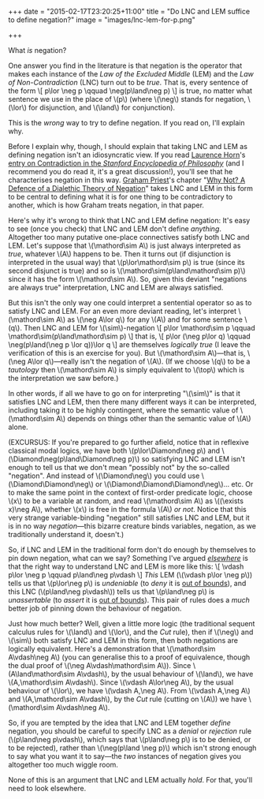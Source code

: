 +++
date = "2015-02-17T23:20:25+11:00"
title = "Do LNC and LEM suffice to define negation?"
image = "images/lnc-lem-for-p.png"

+++

What *is* negation? 

One answer you find in the literature is that negation is the operator that makes each instance of the *Law of the Excluded Middle* (<span class="caps">LEM</span>) and the *Law of Non-Contradiction* (<span class="caps">LNC</span>) turn out to be *true*. That is, every sentence of the form
\\[
p\lor \neg p
\qquad
\neg(p\land\neg p)
\\]
is true, no matter what sentence we use in the place of \\(p\\) (where \\(\neg\\) stands for negation, \\(\lor\\) for disjunction, and \\(\land\\) for conjunction).  

This is the *wrong* way to try to define negation. If you read on, I'll explain why.

<!--more-->

Before I explain why, though, I should explain that taking <span class="caps">LNC</span> and <span class="caps">LEM</span> as defining negation isn't an idiosyncratic view. If you read [Laurence Horn](http://ling.yale.edu/people/laurence-r-horn)'s [entry on Contradiction in the *Stanford Encyclopedia of Philosophy*](http://plato.stanford.edu/entries/contradiction) (and I recommend you do read it, it's a great discussion!), you'll see that he characterises negation in this way. [Graham Priest](http://grahampriest.net/)'s chapter "[Why Not? A Defence of a Dialethic Theory of Negation](http://grahampriest.net/?ddownload=773)" takes <span class="caps">LNC</span> and <span class="caps">LEM</span> in this form to be central to defining what it is for one thing to be contradictory to another, which is how Graham treats negation, in that paper. 

Here's why it's wrong to think that <span class="caps">LNC</span> and <span class="caps">LEM</span> define negation: It's easy to see (once you check) that <span class="caps">LNC</span> and <span class="caps">LEM</span> don't define *anything*. Altogether too many putative one-place connectives satisfy both <span class="caps">LNC</span> and <span class="caps">LEM</span>. Let's suppose that \\(\mathord\sim A\\) is just always interpreted as *true*, whatever \\(A\\) happens to be. Then it turns out (if disjunction is interpreted in the usual way) that \\(p\lor\mathord\sim p\\) is true (since its second disjunct is true) and so is \\(\mathord\sim(p\land\mathord\sim p)\\) since it has the form \\(\mathord\sim A\\). So, given this deviant "negations are always true" interpretation, <span class="caps">LNC</span> and <span class="caps">LEM</span> are always satisfied.

But this isn't the only way one could interpret a sentential operator so as to satisfy <span class="caps">LNC</span> and <span class="caps">LEM</span>. For an even more deviant reading, let's interpret \\(\mathord\sim A\\) as \\(\neg A\lor q\\) for any \\(A\\) and for some sentence \\(q\\). Then <span class="caps">LNC</span> and <span class="caps">LEM</span> for \\(\sim\\)-negation
\\[
p\lor \mathord\sim p
\qquad
\mathord\sim(p\land\mathord\sim p)
\\]
that is, 
\\[
p\lor (\neg p\lor q)
\qquad
\neg(p\land(\neg p \lor q))\lor q
\\]
are themselves *logically true* (I leave the verification of this is an exercise for you). But \\(\mathord\sim A\\)&mdash;that is, \\(\neg A\lor q\\)&mdash;really isn't the negation of \\(A\\). (If we choose \\(q\\) to be a *tautology* then \\(\mathord\sim A\\) is simply equivalent to \\(\top\\) which is the interpretation we saw before.)

In other words, if all we have to go on for interpreting "\\(\sim\\)" is that it satisfies  <span class="caps">LNC</span> and <span class="caps">LEM</span>, then there many different ways it can be interpreted, including taking it to be highly contingent, where the semantic value of \\(\mathord\sim A\\) depends on things other than the semantic value of \\(A\\) alone.

(<span class="caps">EXCURSUS</span>: If you're prepared to go further afield, notice that in reflexive classical modal logics, we have both \\(p\lor\Diamond\neg p\\) and \\(\Diamond\neg(p\land\Diamond\neg p)\\) so satisfying <span class="caps">LNC</span> and <span class="caps">LEM</span> isn't enough to tell us that we don't mean "possibly not" by the so-called "negation". And instead of \\(\Diamond\neg\\) you could use \\(\Diamond\Diamond\neg\\) or \\(\Diamond\Diamond\Diamond\neg\\)&hellip; etc. Or to make the same point in the context of first-order predicate logic, choose \\(x\\) to be a variable at random, and read \\(\mathord\sim A\\) as \\((\exists x)\neg A\\), whether \\(x\\) is free in the formula \\(A\\) *or not*. Notice that this very strange variable-binding "negation" still satisfies <span class="caps">LNC</span> and <span class="caps">LEM</span>, but it is in no way *negation*&mdash;this bizarre creature binds variables, negation, as we traditionally understand it, doesn't.)

So, if <span class="caps">LNC</span> and <span class="caps">LEM</span> in the traditional form don't do enough by themselves to pin down negation, what can we say? Something I've argued *[elsewhere](/writing/lnclem/)* is that the right way to understand <span class="caps">LNC</span> and <span class="caps">LEM</span> is more like this:
\\[
\vdash p\lor \neg p
\qquad
p\land\neg p\vdash
\\]
*This* <span class="caps">LEM</span> (\\(\vdash p\lor \neg p\\)) tells us that \\(p\lor\neg p\\) is *undeniable* (to *deny* it is [out of bounds](/writing/multipleconclusions)), and this <span class="caps">LNC</span> (\\(p\land\neg p\vdash\\)) tells us that \\(p\land\neg p\\) is *unassertable* (to *assert* it is [out of bounds](/writing/multipleconclusions)). This pair of rules does a *much* better job of pinning down the behaviour of negation. 

Just how much better? Well, given a little more logic (the traditional sequent calculus rules for \\(\land\\) and \\(\lor\\), and the *Cut* rule), then if \\(\neg\\) and \\(\sim\\) both satisfy <span class="caps">LNC</span> and <span class="caps">LEM</span> in this form, then both negations are logically equivalent. Here's a demonstration that \\(\mathord\sim A\vdash\neg A\\) (you can generalise this to a proof of equivalence, though the dual proof of \\(\neg A\vdash\mathord\sim A\\)). Since \\(A\land\mathord\sim A\vdash\\), by the usual behaviour of \\(\land\\), we have \\(A,\mathord\sim A\vdash\\). Since \\(\vdash A\lor\neg A\\), by the usual behaviour of \\(\lor\\), we have \\(\vdash A,\neg A\\). From \\(\vdash A,\neg A\\) and \\(A,\mathord\sim A\vdash\\), by the *Cut* rule (cutting on \\(A\\)) we have \\(\mathord\sim A\vdash\neg A\\). 

So, if you are tempted by the idea that <span class="caps">LNC</span> and <span class="caps">LEM</span> together *define* negation, you should be careful to specify <span class="caps">LNC</span> as a *denial* or *rejection* rule (\\(p\land\neg p\vdash\\), which says that \\(p\land\neg p\\) is to be denied, or to be rejected), rather than \\(\neg(p\land \neg p)\\) which isn't strong enough to say what you want it to say&mdash;the *two* instances of negation gives you altogether too much wiggle room.

None of this is an argument that <span class="caps">LNC</span> and <span class="caps">LEM</span> actually *hold*. For that, you'll need to look elsewhere.


